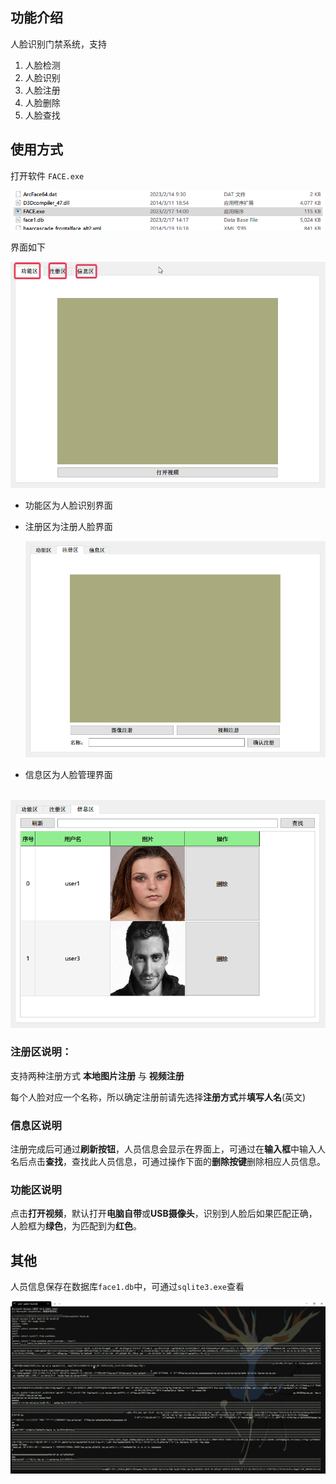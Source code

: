## 功能介绍

人脸识别门禁系统，支持

1. 人脸检测
2. 人脸识别
3. 人脸注册
4. 人脸删除
5. 人脸查找

## 使用方式

打开软件 `FACE.exe`

![image-20230217142344947](figures/image-20230217142344947.png)

界面如下

![image-20230217142433175](figures/image-20230217142433175.png)

- 功能区为人脸识别界面

- 注册区为注册人脸界面

  ![image-20230217142522368](figures/image-20230217142522368.png)

- 信息区为人脸管理界面

​	![image-20230217142555239](figures/image-20230217142555239.png)



### 注册区说明：

支持两种注册方式 **本地图片注册** 与 **视频注册**

每个人脸对应一个名称，所以确定注册前请先选择**注册方式**并**填写人名**(英文)

### 信息区说明

注册完成后可通过**刷新按钮**，人员信息会显示在界面上，可通过在**输入框**中输入人名后点击**查找**，查找此人员信息，可通过操作下面的**删除按键**删除相应人员信息。

### 功能区说明

点击**打开视频**，默认打开**电脑自带**或**USB摄像头**，识别到人脸后如果匹配正确，人脸框为**绿色**，为匹配到为**红色**。

## 其他

人员信息保存在数据库`face1.db`中，可通过`sqlite3.exe`查看

![image-20230217144021286](figures/image-20230217144021286.png)